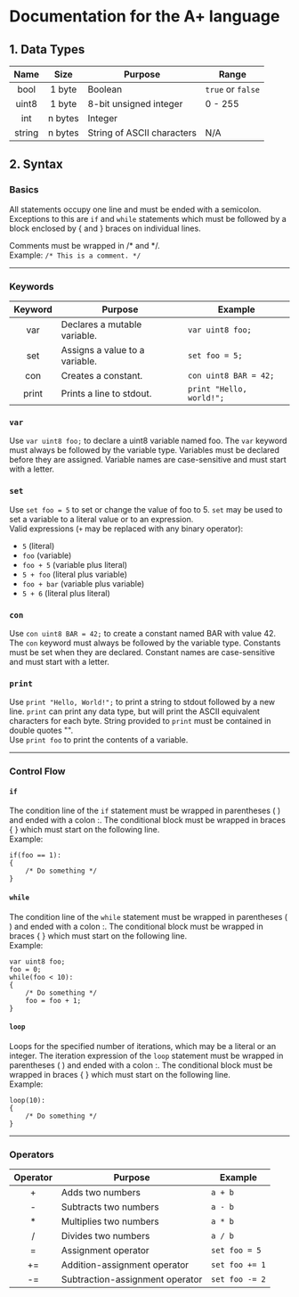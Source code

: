 # Documentation for the A+ language

## 1. Data Types
| Name	    | Size		| Purpose		        	 | Range 	           |
|:---------:|:---------:| -------------------------- | ------------------- |
| bool    	| 1 byte    | Boolean			         | `true` or `false`   |
| uint8    	| 1 byte	| 8-bit unsigned integer     | 0 - 255        	   |
| int       | n bytes   | Integer                    |                     |
| string    | n bytes   | String of ASCII characters | N/A                 |


## 2. Syntax

### Basics
All statements occupy one line and must be ended with a semicolon. Exceptions to this are `if` and `while` statements which must be followed by a block enclosed by { and } braces on individual lines.

Comments must be wrapped in /\* and \*/.  
Example: `/* This is a comment. */`

----
### Keywords
| Keyword   | Purpose		        			    | Example 	              |
|:---------:| ------------------------------------- | ----------------------- |
| var     	| Declares a mutable variable.          | `var uint8 foo;`        |
| set     	| Assigns a value to a variable.        | `set foo = 5;`          |
| con	    | Creates a constant.                  	| `con uint8 BAR = 42;`   |
| print	   	| Prints a line to stdout.           	| `print "Hello, world!";`|

### `var`
Use `var uint8 foo;` to declare a uint8 variable named foo. The `var` keyword must always be followed by the variable type. Variables must be declared before they are assigned. Variable names are case-sensitive and must start with a letter.

### `set`
Use `set foo = 5` to set or change the value of foo to 5. `set` may be used to set a variable to a literal value or to an expression.  
Valid expressions (`+` may be replaced with any binary operator):
- `5`         (literal)
- `foo`       (variable)
- `foo + 5`   (variable plus literal)
- `5 + foo`   (literal plus variable)
- `foo + bar` (variable plus variable)
- `5 + 6`     (literal plus literal)

### `con`
Use `con uint8 BAR = 42;` to create a constant named BAR with value 42. The `con` keyword must always be followed by the variable type. Constants must be set when they are declared. Constant names are case-sensitive and must start with a letter.

### `print`
Use `print "Hello, World!";` to print a string to stdout followed by a new line. `print` can print any data type, but will print the ASCII equivalent characters for each byte. String provided to `print` must be contained in double quotes "".  
Use `print foo` to print the contents of a variable.

----
### Control Flow

#### `if`
The condition line of the `if` statement must be wrapped in parentheses ( ) and ended with a colon :. The conditional block must be wrapped in braces { } which must start on the following line.  
Example:  
```
if(foo == 1):
{
    /* Do something */
}
```

#### `while`
The condition line of the `while` statement must be wrapped in parentheses ( ) and ended with a colon :. The conditional block must be wrapped in braces { } which must start on the following line.  
Example:  
```
var uint8 foo;
foo = 0;
while(foo < 10):
{
    /* Do something */
    foo = foo + 1;
}
```

#### `loop`
Loops for the specified number of iterations, which may be a literal or an integer. The iteration expression of the `loop` statement must be wrapped in parentheses ( ) and ended with a colon :. The conditional block must be wrapped in braces { } which must start on the following line.  
Example:  
```
loop(10):
{
    /* Do something */
}
```

----
### Operators
| Operator	| Purpose                       | Example 		|
|:---------:| ----------------------------- | ------------- |
| +		    | Adds two numbers	    	    | `a + b`	    |
| -		    | Subtracts two numbers	        | `a - b` 	    |
| \*	    | Multiplies two numbers	    | `a * b`  	    |
| /	    	| Divides two numbers		    | `a / b`  	    |
| =         | Assignment operator           | `set foo = 5` |
| +=        | Addition-assignment operator  | `set foo += 1`|
| -=        | Subtraction-assignment operator | `set foo -= 2` |

